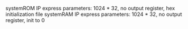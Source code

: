 systemROM IP express parameters: 1024 * 32, no output register, hex initialization file
systemRAM IP express parameters: 1024 * 32, no output register, init to 0